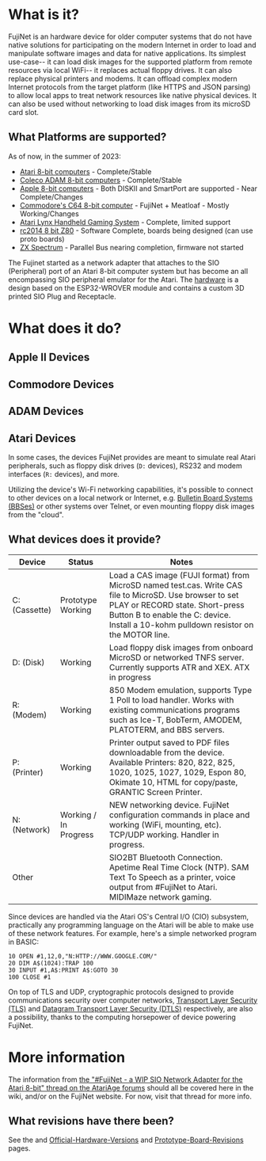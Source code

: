 # What is it?

FujiNet is an hardware device for older computer systems that do not have native solutions for participating on the modern Internet in order to load and manipulate software images and data for native applications. Its simplest use-case-- it can load disk images for the supported platform from remote resources via local WiFi-- it replaces actual floppy drives. It can also replace physical printers and modems. It can offload complex modern Internet protocols from the target platform (like HTTPS and JSON parsing) to allow local apps to treat network resources like native physical devices. It can also be used without networking to load disk images from its microSD card slot.

## What Platforms are supported?
As of now, in the summer of 2023:

* [Atari 8-bit computers](https://en.wikipedia.org/wiki/Atari_8-bit_family) - Complete/Stable
* [Coleco ADAM 8-bit computers](https://en.wikipedia.org/wiki/Coleco_Adam) - Complete/Stable
* [Apple 8-bit computers](https://en.wikipedia.org/wiki/Apple_II_series) - Both DISKII and SmartPort are supported - Near Complete/Changes
* [Commodore's C64 8-bit computer](https://en.wikipedia.org/wiki/Commodore_64) - FujiNet + Meatloaf - Mostly Working/Changes
* [Atari Lynx Handheld Gaming System](https://en.wikipedia.org/wiki/Atari_Lynx) - Complete, limited support
* [rc2014 8 bit Z80](https://rc2014.co.uk/) - Software Complete, boards being designed (can use proto boards)
* [ZX Spectrum](https://en.wikipedia.org/wiki/ZX_Spectrum) - Parallel Bus nearing completion, firmware not started


The Fujinet started as a network adapter that attaches to the SIO (Peripheral) port of an Atari 8-bit computer system but has become an all encompassing SIO peripheral emulator for the Atari. The [hardware](Official-Hardware-Versions) is a design based on the ESP32-WROVER module and contains a custom 3D printed SIO Plug and Receptacle.

# What does it do?

## Apple II Devices

## Commodore Devices

## ADAM Devices

## Atari Devices
In some cases, the devices FujiNet provides are meant to simulate real Atari peripherals, such as floppy disk drives (`D:` devices), RS232 and modem interfaces (`R:` devices), and more.

Utilizing the device's Wi-Fi networking capabilities, it's possible to connect to other devices on a local network or Internet, e.g. [Bulletin Board Systems (BBSes)](https://en.wikipedia.org/wiki/Bulletin_board_system) or other systems over Telnet, or even mounting floppy disk images from the "cloud".

## What devices does it provide?

| Device | Status | Notes |
|---|---|---|
| C: (Cassette) | Prototype Working     | Load a CAS image (FUJI format) from MicroSD named test.cas. Write CAS file to MicroSD. Use browser to set PLAY or RECORD state. Short-press Button B to enable the C: device. Install a 10-kohm pulldown resistor on the MOTOR line.                                                                                                                                                                                                |
|   D: (Disk)   | Working               | Load floppy disk images from onboard MicroSD or networked TNFS server. Currently supports ATR and XEX. ATX in progress                                                                        |
|   R: (Modem)  | Working               | 850 Modem emulation, supports Type 1 Poll to load handler. Works with existing communications programs such as Ice-T, BobTerm, AMODEM, PLATOTERM, and BBS servers.                            |
|  P: (Printer) | Working               | Printer output saved to PDF files downloadable from the device. Available Printers: 820, 822, 825, 1020, 1025, 1027, 1029, Espon 80, Okimate 10, HTML for copy/paste, GRANTIC Screen Printer. |
|  N: (Network) | Working / In Progress | NEW networking device. FujiNet configuration commands in place and working (WiFi, mounting, etc). TCP/UDP working. Handler in progress.                                                       |
|     Other     |                       | SIO2BT Bluetooth Connection. Apetime Real Time Clock (NTP). SAM Text To Speech as a printer, voice output from #FujiNet to Atari. MIDIMaze network gaming.                                    |


Since devices are handled via the Atari OS's Central I/O (CIO) subsystem, practically any programming language on the Atari will be able to make use of these network features. For example, here's a simple networked program in BASIC:
```basic
10 OPEN #1,12,0,"N:HTTP://WWW.GOOGLE.COM/"
20 DIM A$(1024):TRAP 100
30 INPUT #1,A$:PRINT A$:GOTO 30
100 CLOSE #1
```
On top of TLS and UDP, cryptographic protocols designed to provide communications security over computer networks, [Transport Layer Security (TLS)](https://en.wikipedia.org/wiki/Transport_Layer_Security) and [Datagram Transport Layer Security (DTLS)](https://en.wikipedia.org/wiki/Datagram_Transport_Layer_Security) respectively, are also a possibility, thanks to the computing horsepower of device powering FujiNet.

# More information
The information from [the "#FujiNet - a WIP SIO Network Adapter for the Atari 8-bit" thread on the AtariAge forums](https://atariage.com/forums/topic/298720-fujinet-a-wip-sio-network-adapter-for-the-atari-8-bit/) should all be covered here in the wiki, and/or on the FujiNet website.  For now, visit that thread for more info.

## What revisions have there been?
See the and [Official-Hardware-Versions](Official-Hardware-Versions) and [Prototype-Board-Revisions](Prototype-Board-Revisions) pages.
